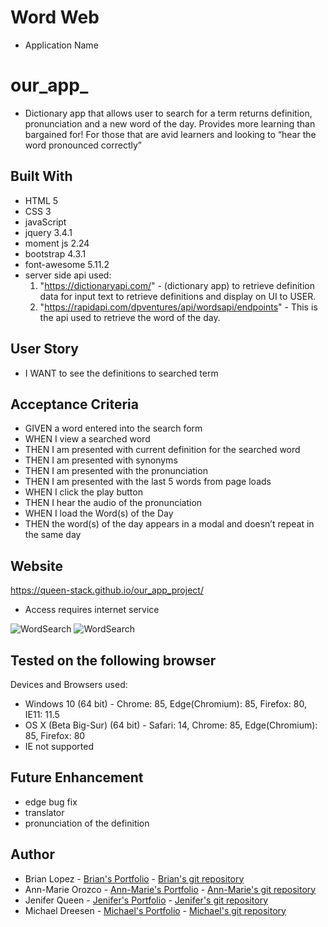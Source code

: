 # Word Web
* Application Name


# our_app_
* Dictionary app that allows user to search for a term returns definition, pronunciation and a new word of the day.  Provides more learning than bargained for! For those that are avid learners and looking to “hear the word pronounced correctly”


## Built With
* HTML 5
* CSS 3
* javaScript 
* jquery 3.4.1
* moment js 2.24
* bootstrap 4.3.1
* font-awesome 5.11.2
* server side api used:
    1. "https://dictionaryapi.com/" - (dictionary app) to retrieve definition data for input text to retrieve definitions and display on UI to USER. 
    2. "https://rapidapi.com/dpventures/api/wordsapi/endpoints" - This is the api used to retrieve the word of the day.


## User Story
* I WANT to see the definitions to searched term

## Acceptance Criteria
* GIVEN a word entered into the search form 
* WHEN I view a searched word
* THEN I am presented with current definition for the searched word
* THEN I am presented with synonyms 
* THEN I am presented with the pronunciation
* THEN I am presented with the last 5 words from page loads 
* WHEN I click the play button
* THEN I hear the audio of the pronunciation
* WHEN I load the Word(s) of the Day 
* THEN the word(s) of the day appears in a modal and doesn’t repeat in the same day

## Website
https://queen-stack.github.io/our_app_project/
 * Access requires internet service

![WordSearch](./assets/images/wordsearch.jpg)
![WordSearch](./assets/images/wordsearchModal.jpg)

## Tested on the following browser
Devices and Browsers used:
* Windows 10 (64 bit) - Chrome: 85, Edge(Chromium): 85, Firefox: 80, IE11: 11.5
* OS X (Beta Big-Sur) (64 bit) - Safari: 14, Chrome: 85, Edge(Chromium): 85, Firefox: 80 
* IE not supported

## Future Enhancement
* edge bug fix
* translator
* pronunciation of the definition

## Author
* Brian Lopez - [Brian's Portfolio](https://brianslopez.github.io/challenge-02/) - [Brian's git repository](https://github.com/brianslopez) 
* Ann-Marie Orozco - [Ann-Marie's Portfolio](https://ann760.github.io/MyPortfolio/) - [Ann-Marie's git repository](https://github.com/ann760)
* Jenifer Queen - [Jenifer's Portfolio](https://queen-stack.github.io/Challeng2/) - [Jenifer's git repository](https://github.com/queen-stack)
* Michael Dreesen - [Michael's Portfolio](https://mdreesen.github.io/portfolio/) - [Michael's git repository](https://github.com/mdreesen) 